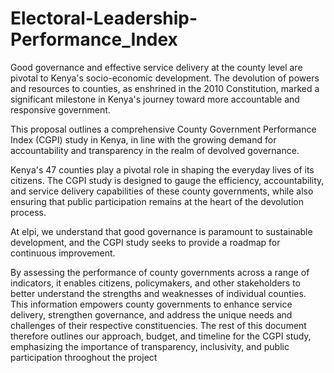 # Electoral-Leadership-Performance_Index

Good governance and effective service delivery at the
county level are pivotal to Kenya's socio-economic
development. The devolution of powers and resources to
counties, as enshrined in the 2010 Constitution, marked a
significant milestone in Kenya's journey toward more
accountable and responsive government.

This proposal outlines a comprehensive County
Government Performance Index (CGPI) study in Kenya, in
line with the growing demand for accountability and
transparency in the realm of devolved governance.

Kenya's 47 counties play a pivotal role in shaping the
everyday lives of its citizens. The CGPI study is designed to
gauge the efficiency, accountability, and service delivery
capabilities of these county governments, while also
ensuring that public participation remains at the heart of
the devolution process.

At elpi, we understand that good governance is
paramount to sustainable development, and the CGPI
study seeks to provide a roadmap for continuous
improvement.

By assessing the performance of county governments
across a range of indicators, it enables citizens,
policymakers, and other stakeholders to better
understand the strengths and weaknesses of
individual counties. This information empowers
county governments to enhance service delivery,
strengthen governance, and address the unique needs
and challenges of their respective constituencies.
The rest of this document therefore outlines our
approach, budget, and timeline for the CGPI study,
emphasizing the importance of transparency,
inclusivity, and public participation throoghout the
project
